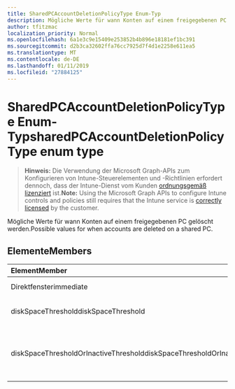 ```yaml
---
title: SharedPCAccountDeletionPolicyType Enum-Typ
description: Mögliche Werte für wann Konten auf einem freigegebenen PC gelöscht werden.
author: tfitzmac
localization_priority: Normal
ms.openlocfilehash: 6a1e3c9e15409e253852b4b896e18181ef1bc391
ms.sourcegitcommit: d2b3ca32602ffa76cc7925d7f4d1e2258e611ea5
ms.translationtype: MT
ms.contentlocale: de-DE
ms.lasthandoff: 01/11/2019
ms.locfileid: "27884125"
---
```

# <a name="sharedpcaccountdeletionpolicytype-enum-type"></a><span data-ttu-id="4ac0e-103">SharedPCAccountDeletionPolicyType Enum-Typ</span><span class="sxs-lookup"><span data-stu-id="4ac0e-103">sharedPCAccountDeletionPolicyType enum type</span></span>

> <span data-ttu-id="4ac0e-104">**Hinweis:** Die Verwendung der Microsoft Graph-APIs zum Konfigurieren von Intune-Steuerelementen und -Richtlinien erfordert dennoch, dass der Intune-Dienst vom Kunden [ordnungsgemäß lizenziert](https://go.microsoft.com/fwlink/?linkid=839381) ist.</span><span class="sxs-lookup"><span data-stu-id="4ac0e-104">**Note:** Using the Microsoft Graph APIs to configure Intune controls and policies still requires that the Intune service is [correctly licensed](https://go.microsoft.com/fwlink/?linkid=839381) by the customer.</span></span>

<span data-ttu-id="4ac0e-105">Mögliche Werte für wann Konten auf einem freigegebenen PC gelöscht werden.</span><span class="sxs-lookup"><span data-stu-id="4ac0e-105">Possible values for when accounts are deleted on a shared PC.</span></span>
## <a name="members"></a><span data-ttu-id="4ac0e-106">Elemente</span><span class="sxs-lookup"><span data-stu-id="4ac0e-106">Members</span></span>
|<span data-ttu-id="4ac0e-107">Element</span><span class="sxs-lookup"><span data-stu-id="4ac0e-107">Member</span></span>|<span data-ttu-id="4ac0e-108">Wert</span><span class="sxs-lookup"><span data-stu-id="4ac0e-108">Value</span></span>|<span data-ttu-id="4ac0e-109">Beschreibung</span><span class="sxs-lookup"><span data-stu-id="4ac0e-109">Description</span></span>|
|:---|:---|:---|
|<span data-ttu-id="4ac0e-110">Direktfenster</span><span class="sxs-lookup"><span data-stu-id="4ac0e-110">immediate</span></span>|<span data-ttu-id="4ac0e-111">0</span><span class="sxs-lookup"><span data-stu-id="4ac0e-111">0</span></span>|<span data-ttu-id="4ac0e-112">Löschen Sie sofort.</span><span class="sxs-lookup"><span data-stu-id="4ac0e-112">Delete immediately.</span></span>|
|<span data-ttu-id="4ac0e-113">diskSpaceThreshold</span><span class="sxs-lookup"><span data-stu-id="4ac0e-113">diskSpaceThreshold</span></span>|<span data-ttu-id="4ac0e-114">1</span><span class="sxs-lookup"><span data-stu-id="4ac0e-114">1</span></span>|<span data-ttu-id="4ac0e-115">Löschen Sie Disk Space Schwellenwert.</span><span class="sxs-lookup"><span data-stu-id="4ac0e-115">Delete at disk space threshold.</span></span>|
|<span data-ttu-id="4ac0e-116">diskSpaceThresholdOrInactiveThreshold</span><span class="sxs-lookup"><span data-stu-id="4ac0e-116">diskSpaceThresholdOrInactiveThreshold</span></span>|<span data-ttu-id="4ac0e-117">2</span><span class="sxs-lookup"><span data-stu-id="4ac0e-117">2</span></span>|<span data-ttu-id="4ac0e-118">Löschen Sie Disk Space Schwellenwert oder inaktiv Schwellenwert.</span><span class="sxs-lookup"><span data-stu-id="4ac0e-118">Delete at disk space threshold or inactive threshold.</span></span>|



